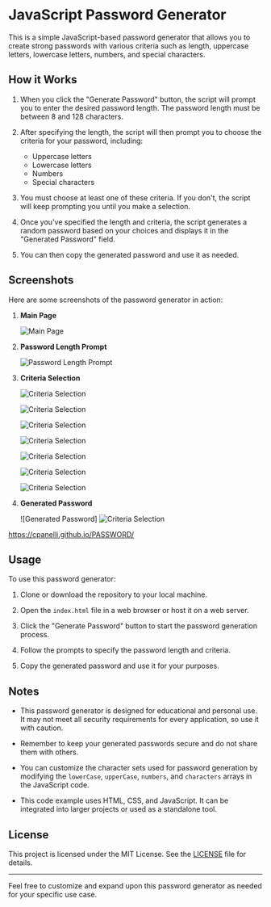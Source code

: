 # JavaScript Password Generator

This is a simple JavaScript-based password generator that allows you to create strong passwords with various criteria such as length, uppercase letters, lowercase letters, numbers, and special characters.

## How it Works

1. When you click the "Generate Password" button, the script will prompt you to enter the desired password length. The password length must be between 8 and 128 characters.

2. After specifying the length, the script will then prompt you to choose the criteria for your password, including:

   - Uppercase letters
   - Lowercase letters
   - Numbers
   - Special characters

3. You must choose at least one of these criteria. If you don't, the script will keep prompting you until you make a selection.

4. Once you've specified the length and criteria, the script generates a random password based on your choices and displays it in the "Generated Password" field.

5. You can then copy the generated password and use it as needed.

## Screenshots

Here are some screenshots of the password generator in action:

1. **Main Page**

   ![Main Page](/PASSWORD/Screenshots/Screenshot%201.png)

2. **Password Length Prompt**

   ![Password Length Prompt](/PASSWORD/Screenshots/Screenshot%202.png)

3. **Criteria Selection**

   ![Criteria Selection](/PASSWORD/Screenshots/Screenshot%203.png)

   ![Criteria Selection](/PASSWORD/Screenshots/Screenshot%204.png)

   ![Criteria Selection](/PASSWORD/Screenshots/Screenshot%205.png)

   ![Criteria Selection](/PASSWORD/Screenshots/Screenshot%206.png)

   ![Criteria Selection](/PASSWORD/Screenshots/Screenshot%207.png)

   ![Criteria Selection](/PASSWORD/Screenshots/Screenshot%208.png)

   ![Criteria Selection](/PASSWORD/Screenshots/Screenshot%209.png)

4. **Generated Password**

   ![Generated Password] ![Criteria Selection](/PASSWORD/Screenshots/Screenshot%2010.png)

https://cpanelli.github.io/PASSWORD/

## Usage

To use this password generator:

1. Clone or download the repository to your local machine.

2. Open the `index.html` file in a web browser or host it on a web server.

3. Click the "Generate Password" button to start the password generation process.

4. Follow the prompts to specify the password length and criteria.

5. Copy the generated password and use it for your purposes.

## Notes

- This password generator is designed for educational and personal use. It may not meet all security requirements for every application, so use it with caution.

- Remember to keep your generated passwords secure and do not share them with others.

- You can customize the character sets used for password generation by modifying the `lowerCase`, `upperCase`, `numbers`, and `characters` arrays in the JavaScript code.

- This code example uses HTML, CSS, and JavaScript. It can be integrated into larger projects or used as a standalone tool.

## License

This project is licensed under the MIT License. See the [LICENSE](LICENSE) file for details.

---

Feel free to customize and expand upon this password generator as needed for your specific use case.
